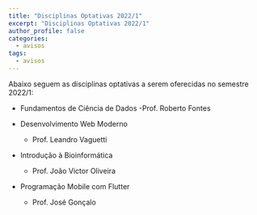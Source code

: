 ```yaml
---
title: "Disciplinas Optativas 2022/1" 
excerpt: "Disciplinas Optativas 2022/1"
author_profile: false
categories:
  - avisos
tags:
  - avisos
---
```


Abaixo seguem as disciplinas optativas a serem oferecidas no semestre 2022/1:

-  Fundamentos de Ciência de Dados
  -Prof. Roberto Fontes

- Desenvolvimento Web Moderno
  - Prof. Leandro Vaguetti

- Introdução à Bioinformática
  - Prof. João Victor Oliveira

- Programação Mobile com Flutter
  - Prof. José Gonçalo

